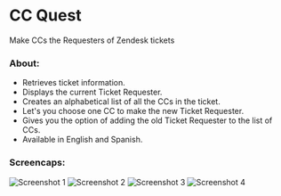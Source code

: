 # CC Quest

Make CCs the Requesters of Zendesk tickets

### About:

*   Retrieves ticket information.
*   Displays the current Ticket Requester.
*   Creates an alphabetical list of all the CCs in the ticket.
*   Let's you choose one CC to make the new Ticket Requester.
*   Gives you the option of adding the old Ticket Requester to the list of CCs.
*   Available in English and Spanish.

### Screencaps:

![Screenshot 1](https://aculligan.github.io/CDN/CC_Quest/img/screenshot-1.png) ![Screenshot 2](https://aculligan.github.io/CDN/CC_Quest/img/screenshot-2.png) ![Screenshot 3](https://aculligan.github.io/CDN/CC_Quest/img/screenshot-3.png) ![Screenshot 4](https://aculligan.github.io/CDN/CC_Quest/img/working.gif)
